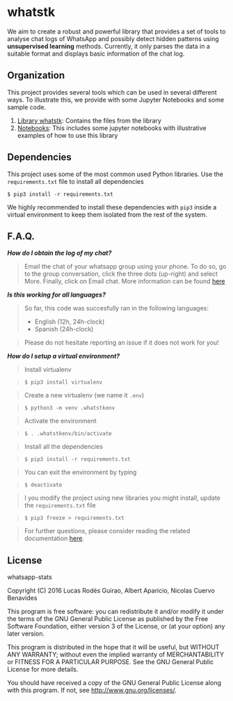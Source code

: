 # whatstk

We aim to create a robust and powerful library that provides a set of tools to analyse chat logs of WhatsApp and possibly detect hidden patterns using **unsupervised learning** methods. Currently, it only parses the data in a suitable format and displays basic information of the chat log.

## Organization

This project provides several tools which can be used in several different ways. To illustrate this, we provide with some Jupyter Notebooks and some sample code.

1. [Library whatstk](whatstk): Contains the files from the library
2. [Notebooks](notebooks): This includes some jupyter notebooks with illustrative examples of how to use this library


## Dependencies

This project uses some of the most common used Python libraries. Use the `requirements.txt` file to install all dependencies

`$ pip3 install -r requirements.txt`

We highly recommended to install these dependencies with `pip3` inside a virtual environment to keep them isolated from the rest of the system.


## F.A.Q.

**_How do I obtain the log of my chat?_**

> Email the chat of your whatsapp group using your phone. To do so, go to the group conversation, click the three dots (up-right) and select More. Finally,
click on Email chat. More information can be found [here](https://www.whatsapp.com/faq/en/s60/21055276)

**_Is this working for all languages?_**

> So far, this code was succesfully ran in the following languages:
> - English (12h, 24h-clock)
> - Spanish (24h-clock)

> Please do not hesitate reporting an issue if it does not work for you!

**_How do I setup a virtual environment?_**

> Install virtualenv

> `$ pip3 install virtualenv`

> Create a new virtualenv (we name it `.env`)

> `$ python3 -m venv .whatstkenv`

> Activate the environment

> `$ . .whatstkenv/bin/activate`

> Install all the dependencies

> `$ pip3 install -r requirements.txt`

> You can exit the environment by typing

> `$ deactivate`

> I you modify the project using new libraries you might install, update the `requirements.txt` file

> `$ pip3 freeze > requirements.txt`

> For further questions, please consider reading the related documentation [here](http://docs.python-guide.org/en/latest/dev/virtualenvs/).


## License

whatsapp-stats

Copyright (C) 2016  Lucas Rodés Guirao, Albert Aparicio, Nicolas Cuervo Benavides

This program is free software: you can redistribute it and/or modify
it under the terms of the GNU General Public License as published by
the Free Software Foundation, either version 3 of the License, or
(at your option) any later version.

This program is distributed in the hope that it will be useful,
but WITHOUT ANY WARRANTY; without even the implied warranty of
MERCHANTABILITY or FITNESS FOR A PARTICULAR PURPOSE.  See the
GNU General Public License for more details.

You should have received a copy of the GNU General Public License
along with this program.  If not, see <http://www.gnu.org/licenses/>.
